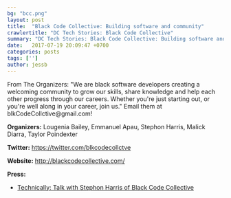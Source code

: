 ```yaml
---
bg: "bcc.png"
layout: post
title:  "Black Code Collective: Building software and community"
crawlertitle: "DC Tech Stories: Black Code Collective"
summary: "DC Tech Stories: Black Code Collective: Building software and community"
date:   2017-07-19 20:09:47 +0700
categories: posts
tags: ['']
author: jessb
---
```

<div><script src="https://www.buzzsprout.com/108546/530587-black-code-collective-building-software-and-community.js?player=small" type="text/javascript" charset="utf-8"></script></div>
<p class="no-margin"> From The Organizers: "We are black software developers creating a welcoming community to grow our skills, share knowledge and help each other progress through our careers. Whether you're just starting out, or you're well along in your career, join us." Email them at blkCodeCollctive@gmail.com! </p>

<p><strong>Organizers:</strong> Lougenia Bailey, Emmanuel Apau, Stephon Harris, Malick Diarra, Taylor Poindexter</p>
<p><strong>Twitter:</strong> <a href=" https://twitter.com/blkcodecollctve "> https://twitter.com/blkcodecollctve </a></p> 
<p><strong>Website:</strong> <a href="http://blackcodecollective.com/ ">http://blackcodecollective.com/ </a></p>
<p><strong>Press:</strong>
    <ul class="no-bullets">
    <li><a class="red"  href="https://technical.ly/dc/2016/10/07/stephon-harris-black-code-collective/">Technically: Talk with Stephon Harris of Black Code Collective</a></li>
    </ul> 
</p>
